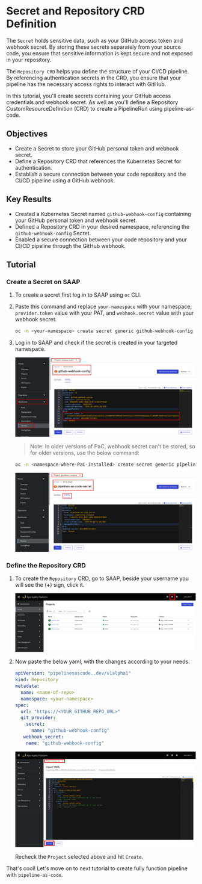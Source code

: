 # Secret and Repository CRD Definition

The `Secret` holds sensitive data, such as your GitHub access token and webhook secret. By storing these secrets separately from your source code, you ensure that sensitive information is kept secure and not exposed in your repository.

The `Repository CRD` helps you define the structure of your CI/CD pipeline. By referencing authentication secrets in the CRD, you ensure that your pipeline has the necessary access rights to interact with GitHub.

In this tutorial, you'll create secrets containing your GitHub access credentials and webhook secret. As well as you'll define a Repository CustomResourceDefinition (CRD) to create a PipelineRun using pipeline-as-code.

## Objectives

- Create a Secret to store your GitHub personal token and webhook secret.
- Define a Repository CRD that references the Kubernetes Secret for authentication.
- Establish a secure connection between your code repository and the CI/CD pipeline using a GitHub webhook.

## Key Results

- Created a Kubernetes Secret named `github-webhook-config` containing your GitHub personal token and webhook secret.
- Defined a Repository CRD in your desired namespace, referencing the `github-webhook-config` Secret.
- Enabled a secure connection between your code repository and your CI/CD pipeline through the GitHub webhook.

## Tutorial

### Create a Secret on SAAP

1. To create a secret first log in to SAAP using `oc` CLI.

1. Paste this command and replace `your-namespace` with your namespace, `provider.token` value with your PAT, and `webhook.secret` value with your webhook secret.

    ```sh
    oc -n <your-namespace> create secret generic github-webhook-config --from-literal provider.token="FINE_GRAINED_TOKEN_AS_GENERATED_PREVIOUSLY" --from-literal webhook.secret="SECRET_AS_SET_IN_WEBHOOK_CONFIGURATION"
    ```

1. Log in to SAAP and check if the secret is created in your targeted namespace.

    ![git webhook config](images/git-webhook.png)

    > Note: In older versions of PaC, webhook secret can't be stored, so for older versions, use the below command:

    ```sh
    oc -n <namespace-where-PaC-installed> create secret generic pipelines-as-code-secret --from-literal webhook.secret="$WEBHOOK_SECRET_AS_GENERATED"
    ```

    ![pipeline as code secret](images/pipeline-as-code.png)

### Define the Repository CRD

1. To create the `Repository` CRD, go to SAAP, beside your username you will see the (**+**) sign, click it.

    ![plus sign](images/plus-sign.png)

1. Now paste the below yaml, with the changes according to your needs.

    ```yaml
    apiVersion: "pipelinesascode..dev/v1alpha1"
    kind: Repository
    metadata:
      name: <name-of-repo>
      namespace: <your-namespace>
    spec:
      url: "https://<YOUR_GITHUB_REPO_URL>"
      git_provider:
        secret:
          name: "github-webhook-config"
       webhook_secret:
        name: "github-webhook-config"
    ```

    ![repository crd](images/repository-crd.png)

    Recheck the `Project` selected above and hit `Create`.

That's cool! Let's move on to next tutorial to create fully function pipeline with `pipeline-as-code`.
